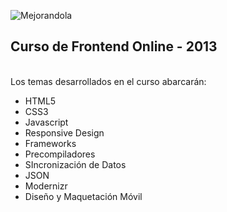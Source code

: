 ![Mejorandola](http://miguelnieva.com/img/frontend.jpg)
<br />
## Curso de Frontend Online - 2013
<br />
Los temas desarrollados en el curso abarcarán:

- HTML5
- CSS3
- Javascript
- Responsive Design
- Frameworks
- Precompiladores
- SIncronización de Datos
- JSON
- Modernizr
- Diseño y Maquetación Móvil